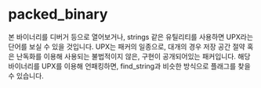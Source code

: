 # packed_binary

본 바이너리를 디버거 등으로 열어보거나, strings 같은 유틸리티를 사용하면 UPX라는 단어를 보실 수 있을 것입니다. UPX는 패커의 일종으로, 대개의 경우 저장 공간 절약 혹은 난독화를 이용해 사용되는 불법적이지 않은, 구현이 공개되어있는 패커입니다. 해당 바이너리를 UPX를 이용해 언패킹하면, find_string과 비슷한 방식으로 플래그를 찾을 수 있습니다.